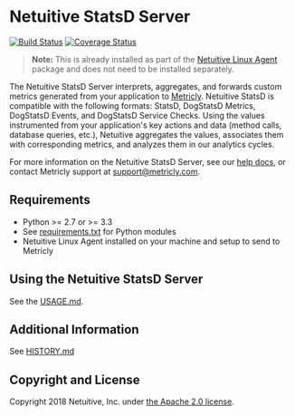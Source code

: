 Netuitive StatsD Server
=======================

[![Build Status](https://travis-ci.org/Netuitive/netuitive-statsd.svg?branch=master)](https://travis-ci.org/Netuitive/netuitive-statsd) [![Coverage Status](https://coveralls.io/repos/github/Netuitive/netuitive-statsd/badge.svg?branch=master)](https://coveralls.io/github/Netuitive/netuitive-statsd?branch=master)

>**Note:** This is already installed as part of the [Netuitive Linux Agent](https://www.metricly.com/support/integrations/linux/) package and does not need to be installed separately.

The Netuitive StatsD Server interprets, aggregates, and forwards custom metrics generated from your application to [Metricly](https://www.metricly.com). Netuitive StatsD is compatible with the following formats: StatsD, DogStatsD Metrics, DogStatsD Events, and DogStatsD Service Checks. Using the values instrumented from your application's key actions and data (method calls, database queries, etc.), Netuitive aggregates the values, associates them with corresponding metrics, and analyzes them in our analytics cycles.

For more information on the Netuitive StatsD Server, see our [help docs](https://www.metricly.com/support/integrations/metricly-statsd/), or contact Metricly support at [support@metricly.com](mailto:support@metricly.com).

Requirements
------------

- Python >= 2.7 or >= 3.3
- See [requirements.txt](requirements.txt) for Python modules
- Netuitive Linux Agent installed on your machine and setup to send to Metricly

Using the Netuitive StatsD Server
----------------------------------
See the [USAGE.md](USAGE.md).

Additional Information
----------------------

See [HISTORY.md](HISTORY.md)


Copyright and License
---------------------

Copyright 2018 Netuitive, Inc. under [the Apache 2.0 license](LICENSE).
